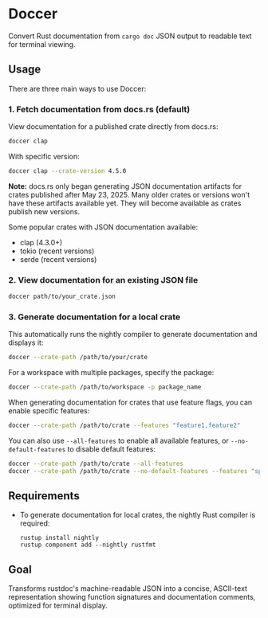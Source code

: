 # Doccer

Convert Rust documentation from `cargo doc` JSON output to readable text for terminal viewing.

## Usage

There are three main ways to use Doccer:

### 1. Fetch documentation from docs.rs (default)

View documentation for a published crate directly from docs.rs:

```bash
doccer clap
```

With specific version:

```bash
doccer clap --crate-version 4.5.0
```

**Note:** docs.rs only began generating JSON documentation artifacts for crates published after May 23, 2025. Many older crates or versions won't have these artifacts available yet. They will become available as crates publish new versions.

Some popular crates with JSON documentation available:
- clap (4.3.0+)
- tokio (recent versions)
- serde (recent versions)

### 2. View documentation for an existing JSON file

```bash
doccer path/to/your_crate.json
```

### 3. Generate documentation for a local crate

This automatically runs the nightly compiler to generate documentation and displays it:

```bash
doccer --crate-path /path/to/your/crate
```

For a workspace with multiple packages, specify the package:

```bash
doccer --crate-path /path/to/workspace -p package_name
```

When generating documentation for crates that use feature flags, you can enable specific features:

```bash
doccer --crate-path /path/to/crate --features "feature1,feature2"
```

You can also use `--all-features` to enable all available features, or `--no-default-features` to disable default features:

```bash
doccer --crate-path /path/to/crate --all-features
doccer --crate-path /path/to/crate --no-default-features --features "specific_feature"
```

## Requirements

- To generate documentation for local crates, the nightly Rust compiler is required:
  ```
  rustup install nightly
  rustup component add --nightly rustfmt
  ```

## Goal

Transforms rustdoc's machine-readable JSON into a concise, ASCII-text representation showing function signatures and documentation comments, optimized for terminal display.